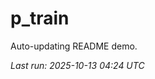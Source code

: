 # p_train

Auto-updating README demo.

<!--START_SECTION:status-->
_Last run: 2025-10-13 04:24 UTC_
<!--END_SECTION:status-->




































































































































































































































































































































































































































































































































































































































































































































































































































































































































































































































































































































































































































































